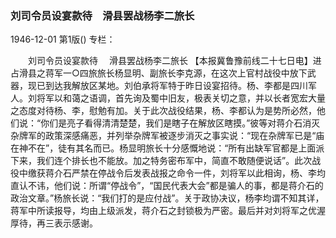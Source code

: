 ### 刘司令员设宴款待　滑县罢战杨李二旅长

1946-12-01
第1版()
专栏：

　　刘司令员设宴款待
  　滑县罢战杨李二旅长
    【本报冀鲁豫前线二十七日电】进占滑县之蒋军一○四旅旅长杨显明、副旅长李克源，在这次上官村战役中放下武器，现已到达我解放区某地。刘伯承将军特于昨日设宴招待。杨、李都是四川军人。刘将军以和蔼之语调，首先询及蜀中旧友，极表关切之意，并以长者宽宏大量之态度对待杨、李，慰勉有加。关于此次战役结果，杨、李都认为是势所必然，他们说：“你们是亮子看得清清楚楚，我们是瞎子在解放区瞎摸。”彼等对蒋介石消灭杂牌军的政策深感痛恶，并列举杂牌军被逐步消灭之事实说：“现在杂牌军已是“庙在神不在”，徒有其名而已。杨显明旅长十分感慨地说：“所有出缺军官都是上面派下来，我们连个排长也不能放。加之特务密布军中，简直不敢随便说话”。此次战役中缴获蒋介石严禁在停战令后发表战报之命令一件，刘将军以此相询，杨、李均直认不讳，他们说：所谓“停战令”，“国民代表大会”都是骗人的事，都是蒋介石的政治文章。”杨旅长说：“我们打的是应付战”。关于政协决议，杨李均谓不知其详，蒋军中所读报导，均由上级派发，蒋介石之封锁极为严密。最后并对刘将军之优渥厚待，再三表示感谢。
